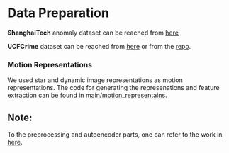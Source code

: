 # Data Preparation

**ShanghaiTech** anomaly dataset can be reached from [here](https://svip-lab.github.io/dataset/campus_dataset.html)

**UCFCrime** dataset can be reached from [here](https://www.crcv.ucf.edu/projects/real-world/) or from the [repo](https://github.com/WaqasSultani/AnomalyDetectionCVPR2018).


### Motion Representations

We used star and dynamic image representations as motion representations. The code for generating the represenations and feature extraction can be found in [main/motion_representains](/motion_representations/).


## Note:
To the preprocessing and autoencoder parts, one can refer to the work in [here](https://github.com/AnilOsmanTur/video_anomaly_diffusion).
